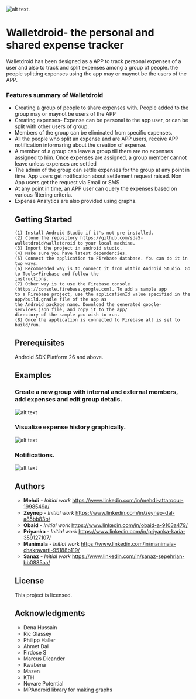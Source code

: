 ![alt text](https://github.com/sda5-walletdroid/walletdroid/blob/master/SnapshotsReadme/logowallet.gif ).   

# Walletdroid- the personal and shared expense tracker

Walletdroid has been designed as a APP to track personal expenses of a user and also to track and split expenses among a group of people. the people splitting expenses using the app may or maynot be the users of the APP.

<h3> Features summary of Walletdroid</h3>
<ul>
<li>Creating a group of people to share expenses with. People added to the group may or maynot be users of the APP</li>
<li>Creating expenses- Expense can be personal to the app user, or can be split with other users of group.</li>
<li>Members of the group can be eliminated from specific expenses. </li>
<li>All the people who split an expense and are APP users, receive APP notification informaring about the creation of expense.
<li>A member of a group can leave a group till there are no expenses assigned to him. Once expenses are assigned, a group member cannot leave unless expenses are settled</li>
<li>The admin of the group can settle expenses for the group at any point in time. App users get notification about settlement request raised.
Non App users get the request via Email or SMS</li>
<li>At any point in time, an APP user can query the expenses based on various filtering criteria.</li>
<li>Expense Analytics are also provided using graphs.</li>

## Getting Started

```
(1) Install Android Studio if it's not pre installed.
(2) Clone the repository https://github.com/sda5-walletdroid/walletdroid to your local machine.
(3) Import the project in android studio.
(4) Make sure you have latest dependencies.
(5) Connect the application to Firebase database. You can do it in two ways.
(6) Recommended way is to connect it from within Android Studio. Go to Tools>Firebase and follow the
instructions.
(7) Other way is to use the Firebase console (https://console.firebase.google.com). To add a sample app
to a Firebase project, use the applicationId value specified in the app/build.gradle file of the app as
the Android package name. Download the generated google-services.json file, and copy it to the app/
directory of the sample you wish to run.
(8) Once the application is connected to Firebase all is set to build/run.
```

## Prerequisites
Android SDK Platform 26 and above.

## Examples

### Create a new group with internal and external members, add expenses and edit group details.  

![alt text](https://github.com/sda5-walletdroid/walletdroid/blob/master/SnapshotsReadme/walletGroup4.png )   

### Visualize expense history graphically.   

![alt text](https://github.com/sda5-walletdroid/walletdroid/blob/master/SnapshotsReadme/walletGraph.png )   

### Notifications.   

![alt text](https://github.com/sda5-walletdroid/walletdroid/blob/master/SnapshotsReadme/notifications2.png )   


## Authors

* **Mehdi** - *Initial work* <https://www.linkedin.com/in/mehdi-attarpour-1998549a/>
* **Zeynep** - *Initial work* <https://www.linkedin.com/in/zeynep-dal-a85bb83b/>
* **Obaid** - *Initial work* <https://www.linkedin.com/in/obaid-a-9103a479/>
* **Priyanka** - *Initial work* <https://www.linkedin.com/in/priyanka-karia-359127107/>
* **Manimala** - *Initial work* <https://www.linkedin.com/in/manimala-chakravarti-95188b119/>
* **Sanaz** - *Initial work* <https://www.linkedin.com/in/sanaz-sepehrian-bb0885aa/>


## License

This project is licensed.

## Acknowledgments

* Dena Hussain
* Ric Glassey
* Philipp Haller
* Ahmet Dal
* Firdose S
* Marcus Dicander
* Kwabena
* Mazen
* KTH
* Novare Potential
* MPAndroid library for making graphs
